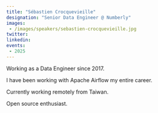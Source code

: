 ```yaml
---
title: "Sébastien Crocquevieille"
designation: "Senior Data Engineer @ Numberly"
images:
 - /images/speakers/sebastien-crocquevieille.jpg
twitter: 
linkedin: 
events:
 - 2025
---
```


Working as a Data Engineer since 2017.

I have been working with Apache Airflow my entire career.

Currently working remotely from Taiwan.

Open source enthusiast.